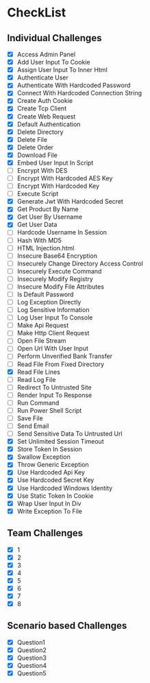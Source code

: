 # CheckList

## Individual Challenges
- [X] Access Admin Panel
- [X] Add User Input To Cookie
- [X] Assign User Input To Inner Html
- [X] Authenticate User
- [X] Authenticate With Hardcoded Password
- [X] Connect With Hardcoded Connection String
- [X] Create Auth Cookie
- [X] Create Tcp Client
- [X] Create Web Request
- [X] Default Authentication
- [X] Delete Directory
- [X] Delete File
- [X] Delete Order
- [X] Download File
- [X] Embed User Input In Script
- [ ] Encrypt With DES
- [ ] Encrypt With Hardcoded AES Key
- [ ] Encrypt With Hardcoded Key
- [ ] Execute Script
- [X] Generate Jwt With Hardcoded Secret
- [X] Get Product By Name
- [X] Get User By Username
- [X] Get User Data
- [ ] Hardcode Username In Session
- [ ] Hash With MD5
- [ ] HTML Injection.html
- [ ] Insecure Base64 Encryption
- [ ] Insecurely Change Directory Access Control
- [ ] Insecurely Execute Command
- [ ] Insecurely Modify Registry
- [ ] Insecure Modify File Attributes
- [ ] Is Default Password
- [ ] Log Exception Directly
- [ ] Log Sensitive Information
- [ ] Log User Input To Console
- [ ] Make Api Request
- [ ] Make Http Client Request
- [ ] Open File Stream
- [ ] Open Url With User Input
- [ ] Perform Unverified Bank Transfer
- [ ] Read File From Fixed Directory
- [X] Read File Lines
- [ ] Read Log File
- [ ] Redirect To Untrusted Site
- [ ] Render Input To Response
- [ ] Run Command
- [ ] Run Power Shell Script
- [ ] Save File
- [ ] Send Email
- [ ] Send Sensitive Data To Untrusted Url
- [X] Set Unlimited Session Timeout
- [X] Store Token In Session
- [X] Swallow Exception
- [X] Throw Generic Exception
- [x] Use Hardcoded Api Key
- [x] Use Hardcoded Secret Key
- [x] Use Hardcoded Windows Identity
- [x] Use Static Token In Cookie
- [x] Wrap User Input In Div
- [x] Write Exception To File

## Team Challenges
- [X] 1
- [X] 2
- [X] 3
- [X] 4
- [X] 5
- [X] 6
- [X] 7
- [X] 8

## Scenario based Challenges
- [X] Question1
- [X] Question2
- [X] Question3
- [X] Question4
- [X] Question5
